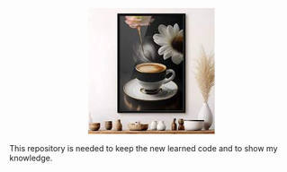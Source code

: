 <p align="center">
  <img width="225" height="225" src="image/Untitled.jpeg">
</p>

This repository is needed to keep the new learned code and to show my knowledge.
